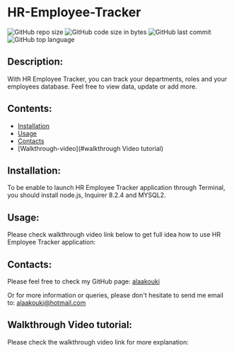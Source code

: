 # HR-Employee-Tracker

![GitHub repo size](https://img.shields.io/github/repo-size/alaakouki/HR-Employee-Tracker?color=orange)
![GitHub code size in bytes](https://img.shields.io/github/languages/code-size/alaakouki/HR-Employee-Tracker?color=orange)
![GitHub last commit](https://img.shields.io/github/last-commit/alaakouki/HR-Employee-Tracker?color=orange)
![GitHub top language](https://img.shields.io/github/languages/top/alaakouki/HR-Employee-Tracker?color=orange)

## Description:
With HR Employee Tracker, you can track your departments, roles and your employees database.
Feel free to view data, update or add more.

## Contents:
* [Installation](#installation)
* [Usage](#usage)
* [Contacts](#contacts)
* [Walkthrough-video](#walkthrough Video tutorial)

## Installation:
To be enable to launch HR Employee Tracker application through Terminal, you should install node.js, Inquirer 8.2.4 and MYSQL2.

## Usage:
Please check walkthrough video link below to get full idea how to use HR Employee Tracker application:

## Contacts:
Please feel free to check my GitHub page: [alaakouki](https://github.com/alaakouki?tab=repositories)

Or for more information or queries, please don't hesitate to send me email to: alaakouki@hotmail.com

## Walkthrough Video tutorial:
Please check the walkthrough video link for more explanation:
